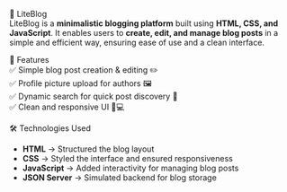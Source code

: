 🚀 LiteBlog  
LiteBlog is a **minimalistic blogging platform** built using **HTML, CSS, and JavaScript**. It enables users to **create, edit, and manage blog posts** in a simple and efficient way, ensuring ease of use and a clean interface.  

📌 Features  
✅ Simple blog post creation & editing ✏️  
✅ Profile picture upload for authors 🖼️  
✅ Dynamic search for quick post discovery 🔎  
✅ Clean and responsive UI 📱💻  

🛠 Technologies Used  
- **HTML** → Structured the blog layout  
- **CSS** → Styled the interface and ensured responsiveness  
- **JavaScript** → Added interactivity for managing blog posts  
- **JSON Server** → Simulated backend for blog storage  
